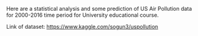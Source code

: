 Here are a statistical analysis and some prediction of US Air Pollution data for 2000-2016 time period for University educational course.

Link of dataset: https://www.kaggle.com/sogun3/uspollution
